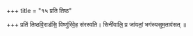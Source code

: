 +++
title = "१५ प्रति तिष्ठ"

+++
प्रति॑ तिष्ठवि॒राड॑सि॒ विष्णु॑रिवे॒ह स॑रस्वति। सिनी॑वालि॒ प्र जा॑यतां॒ भग॑स्यसुम॒ताव॑सत् ॥